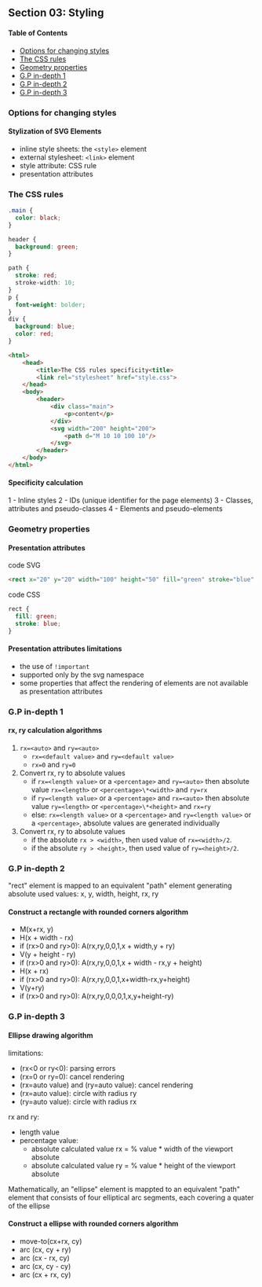 ## Section 03: Styling

#### Table of Contents

- [Options for changing styles](#options-for-changing-styles)
- [The CSS rules](#the-css-rules)
- [Geometry properties](#geometry-properties)
- [G.P in-depth 1](#gp-in-depth-1)
- [G.P in-depth 2](#gp-in-depth-2)
- [G.P in-depth 3](#gp-in-depth-3)

### Options for changing styles

#### Stylization of SVG Elements

- inline style sheets: the `<style>` element
- external stylesheet: `<link>` element
- style attribute: CSS rule
- presentation attributes

### The CSS rules

```css
.main {
  color: black;
}

header {
  background: green;
}

path {
  stroke: red;
  stroke-width: 10;
}
p {
  font-weight: bolder;
}
div {
  background: blue;
  color: red;
}
```

```html
<html>
    <head>
        <title>The CSS rules specificity<title>
        <link rel="stylesheet" href="style.css">
    </head>
    <body>
        <header>
            <div class="main">
                <p>content</p>
            </div>
            <svg width="200" height="200">
                <path d="M 10 10 100 10"/>
            </svg>
        </header>
    </body>
</html>
```

#### Specificity calculation

1 - Inline styles
2 - IDs (unique identifier for the page elements)
3 - Classes, attributes and pseudo-classes
4 - Elements and pseudo-elements

### Geometry properties

#### Presentation attributes

code SVG

```html
<rect x="20" y="20" width="100" height="50" fill="green" stroke="blue" />
```

code CSS

```css
rect {
  fill: green;
  stroke: blue;
}
```

#### Presentation attributes limitations

- the use of `!important`
- supported only by the svg namespace
- some properties that affect the rendering of elements are not available as presentation attributes

### G.P in-depth 1

#### rx, ry calculation algorithms

1. `rx=<auto>` and `ry=<auto>`
   - `rx=<default value>` and `ry=<default value>`
   - `rx=0` and `ry=0`
2. Convert rx, ry to absolute values
   - if `rx=<length value>` or a `<percentage>` and `ry=<auto>`
     then absolute value `rx=<length>` or `<percentage>\*<width>` and `ry=rx`
   - if `ry=<length value>` or a `<percentage>` and `rx=<auto>`
     then absolute value `ry=<length>` or `<percentage>\*<height>` and `rx=ry`
   - else: `rx=<length value>` or a `<percentage>` and `ry=<length value>`
     or a `<percentage>`, absolute values are generated individually
3. Convert rx, ry to absolute values
   - if the absolute `rx > <width>`, then used value of `rx=<width>/2`.
   - if the absolute `ry > <height>`, then used value of `ry=<height>/2`.

### G.P in-depth 2

"rect" element is mapped to an equivalent "path" element generating absolute used values: x, y, width, height, rx, ry

#### Construct a rectangle with rounded corners algorithm

- M(x+rx, y)
- H(x + width - rx)
- if (rx>0 and ry>0): A(rx,ry,0,0,1,x + width,y + ry)
- V(y + height - ry)
- if (rx>0 and ry>0): A(rx,ry,0,0,1,x + width - rx,y + height)
- H(x + rx)
- if (rx>0 and ry>0): A(rx,ry,0,0,1,x+width-rx,y+height)
- V(y+ry)
- if (rx>0 and ry>0): A(rx,ry,0,0,0,1,x,y+height-ry)

### G.P in-depth 3

#### Ellipse drawing algorithm

limitations:

- (rx<0 or ry<0): parsing errors
- (rx=0 or ry=0): cancel rendering
- (rx=auto value) and (ry=auto value): cancel rendering
- (rx=auto value): circle with radius ry
- (ry=auto value): circle with radius rx

rx and ry:

- length value
- percentage value:
  - absolute calculated value rx = % value \* width of the viewport absolute
  - absolute calculated value ry = % value \* height of the viewport absolute

Mathematically, an "ellipse" element is mappted to an equivalent "path" element that consists of four elliptical arc segments, each covering a quater of the ellipse

#### Construct a ellipse with rounded corners algorithm

- move-to(cx+rx, cy)
- arc (cx, cy + ry)
- arc (cx - rx, cy)
- arc (cx, cy - cy)
- arc (cx + rx, cy)
